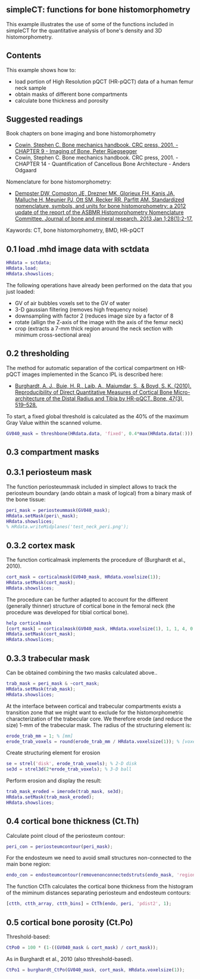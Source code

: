 simpleCT: functions for bone histomorphometry
-----------

This example illustrates the use of some of the functions included in simpleCT for the quantitative analysis of bone's density and 3D histomorphometry.

Contents
--------

This example shows how to:

*   load portion of High Resolution pQCT (HR-pQCT) data of a human femur neck sample
*   obtain masks of different bone compartments
*   calculate bone thickness and porosity

Suggested readings
------------------

Book chapters on bone imaging and bone histomorphometry

*   [Cowin, Stephen C. Bone mechanics handbook. CRC press, 2001. - CHAPTER 9 - Imaging of Bone, Peter Rüegsegger](https://www.crcpress.com/Bone-Mechanics-Handbook/Cowin/p/book/9780849391170)
*   Cowin, Stephen C. Bone mechanics handbook. CRC press, 2001. - CHAPTER 14 - Quantification of Cancellous Bone Architecture - Anders Odgaard

Nomenclature for bone histomorphometry:

*   [Dempster DW, Compston JE, Drezner MK, Glorieux FH, Kanis JA, Malluche H, Meunier PJ, Ott SM, Recker RR, Parfitt AM. Standardized nomenclature, symbols, and units for bone histomorphometry: a 2012 update of the report of the ASBMR Histomorphometry Nomenclature Committee. Journal of bone and mineral research. 2013 Jan 1;28(1):2-17.](https://www.ncbi.nlm.nih.gov/pmc/articles/PMC3672237/)

Kaywords: CT, bone histomorphometry, BMD, HR-pQCT

0.1 load .mhd image data with sctdata
-------------------------------------
```matlab
HRdata = sctdata;
HRdata.load;
HRdata.showslices;
```
The following operations have already been performed on the data that you just loaded:

*   GV of air bubbles voxels set to the GV of water
*   3-D gaussian filtering (removes high frequency noise)
*   downsampling with factor 2 (reduces image size by a factor of 8
*   rotate (allign the Z-axis of the image with the axis of the femur neck)
*   crop (extracts a 7-mm thick region around the neck section with minimum cross-sectional area)

0.2 thresholding
----------------

The method for automatic separation of the cortical compartment on HR-pQCT images implemented in the Scanco IPL is described here:

*   [Burghardt, A. J., Buie, H. R., Laib, A., Majumdar, S., & Boyd, S. K. (2010). Reproducibility of Direct Quantitative Measures of Cortical Bone Micro-architecture of the Distal Radius and Tibia by HR-pQCT. Bone, 47(3), 519–528.](http://doi.org/10.1016/j.bone.2010.05.034)

To start, a fixed global threshold is calculated as the 40% of the maximum Gray Value within the scanned volume.
```matlab
GV040_mask = threshbone(HRdata.data, 'fixed', 0.4*max(HRdata.data(:)));
```
0.3 compartment masks
---------------------

0.3.1 periosteum mask
---------------------

The function periosteummask included in simplect allows to track the periosteum boundary (ando obtain a mask of logical) from a binary mask of the bone tissue:
```matlab
peri_mask = periosteummask(GV040_mask);
HRdata.setMask(peri\_mask);
HRdata.showslices;
% HRdata.writeMidplanes('test_neck_peri.png');
```
0.3.2 cortex mask
-----------------

The function corticalmask implements the procedure of (Burghardt et al., 2010).
```matlab
cort_mask = corticalmask(GV040_mask, HRdata.voxelsize(1));
HRdata.setMask(cort_mask);
HRdata.showslices;
```
The procedure can be further adapted to account for the different (generally thinner) structure of cortical bone in the femoral neck (the procedure was developed for tibial cortical bone).
```matlab
help corticalmask
[cort_mask] = corticalmask(GV040_mask, HRdata.voxelsize(1), 1, 1, 4, 0.25, 1.5, peri_mask, 1);
HRdata.setMask(cort_mask);
HRdata.showslices;
```
0.3.3 trabecular mask
---------------------

Can be obtained combining the two masks calculated above..
```matlab
trab_mask = peri_mask & ~cort_mask;
HRdata.setMask(trab_mask);
HRdata.showslices;
```
At the interface between cortical and trabecular compartments exists a transition zone that we might want to exclude for the histomorphometric characterization of the trabecular core. We therefore erode (and reduce the size) 1-mm of the trabecular mask. The radius of the structuring element is:
```matlab
erode_trab_mm = 1; % [mm]
erode_trab_voxels = round(erode_trab_mm / HRdata.voxelsize(1)); % [voxels]
```
Create structuring element for erosion
```matlab
se = strel('disk', erode_trab_voxels); % 2-D disk
se3d = strel3d(2*erode_trab_voxels); % 3-D ball
```
Perform erosion and display the result:
```matlab
trab_mask_eroded = imerode(trab_mask, se3d);
HRdata.setMask(trab_mask_eroded);
HRdata.showslices;
```
0.4 cortical bone thickness (Ct.Th)
-----------------------------------

Calculate point cloud of the periosteum contour:
```matlab
peri_con = periosteumcontour(peri_mask);
```
For the endosteum we need to avoid small structures non-connected to the main bone region:
```matlab
endo_con = endosteumcontour(removenonconnectedstruts(endo_mask, 'regionprops2'));
```
The function CtTh calculates the cortical bone thickness from the histogram of the miminum distances separating periosteum and endosteum contours:
```matlab
[ctth, ctth_array, ctth_bins] = CtTh(endo, peri, 'pdist2', 1);
```
0.5 cortical bone porosity (Ct.Po)
----------------------------------

Threshold-based:
```matlab
CtPo0 = 100 * (1-((GV040_mask & cort_mask) / cort_mask));
```
As in Burghardt et al., 2010 (also tthreshold-based).
```matlab
CtPo1 = burghardt_CtPo(GV040_mask, cort_mask, HRdata.voxelsize(1));
```

